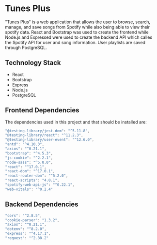 # Tunes Plus

"Tunes Plus" is a web application that allows the user to browse, search, manage, and save songs from Spotify while also being able to view their spotify data. React and Bootstrap was used to create the frontend while Node.js and Expressed were used to create the backend API which calles the Spotify API for user and song information. User playlists are saved through PostgreSQL.

## Technology Stack
* React
* Bootstrap
* Express
* Node.js
* PostgreSQL

## Frontend Dependencies
The dependencies used in this project and that should be installed are:
```javascript
"@testing-library/jest-dom": "^5.11.8",
"@testing-library/react": "^11.2.3",
"@testing-library/user-event": "^12.6.0",
"antd": "^4.10.3",
"axios": "^0.21.1",
"bootstrap": "^4.5.3",
"js-cookie": "^2.2.1",
"node-sass": "^5.0.0",
"react": "^17.0.1",
"react-dom": "^17.0.1",
"react-router-dom": "^5.2.0",
"react-scripts": "4.0.1",
"spotify-web-api-js": "^0.22.1",
"web-vitals": "^0.2.4"
```

## Backend Dependencies
```javascript
"cors": "^2.8.5",
"cookie-parser": "1.3.2",
"axios": "^0.21.1",
"dotenv": "^8.2.0",
"express": "^4.17.1",
"request": "^2.88.2"
 ```

